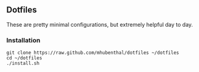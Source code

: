 ## Dotfiles

These are pretty minimal configurations, but extremely helpful day to day.

### Installation

```
git clone https://raw.github.com/mhubenthal/dotfiles ~/dotfiles
cd ~/dotfiles
./install.sh
```
